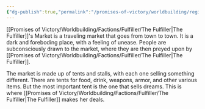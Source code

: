 ```yaml
---
{"dg-publish":true,"permalink":"/promises-of-victory/worldbuilding/regions/todo/fulfiller-s-market/","title":"Gantt","noteIcon":"Settlement","created":"2023-03-26T23:55:50.697+02:00","updated":"2023-03-29T21:39:29.633+02:00"}
---
```



[[Promises of Victory/Worldbuilding/Factions/Fulfiller/The Fulfiller\|The Fulfiller]]'s Market is a traveling market that goes from town to town. It is a dark and foreboding place, with a feeling of unease. People are subconsciously drawn to the market, where they are then preyed upon by [[Promises of Victory/Worldbuilding/Factions/Fulfiller/The Fulfiller\|The Fulfiller]].

The market is made up of tents and stalls, with each one selling something different. There are tents for food, drink, weapons, armor, and other various items. But the most important tent is the one that sells dreams. This is where [[Promises of Victory/Worldbuilding/Factions/Fulfiller/The Fulfiller\|The Fulfiller]] makes her deals.  